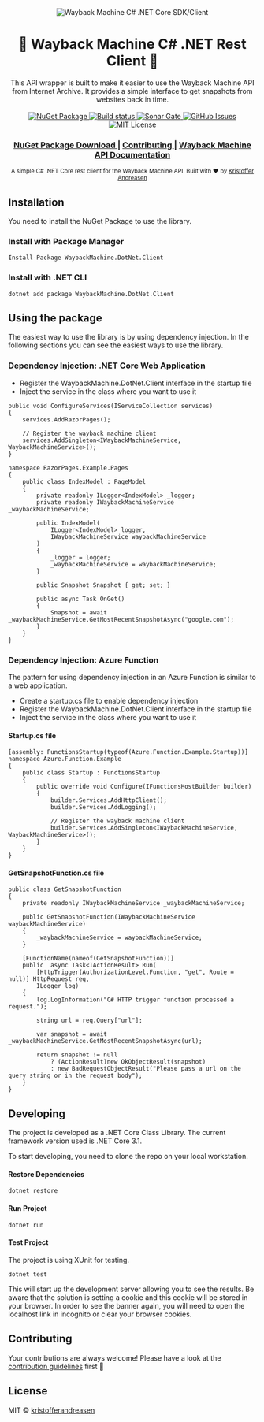 <div align="center">
  <img 
    src="https://github.com/kristofferandreasen/wayback-machine-dotnet-client/blob/master/nuget-images/logo-small.png?raw=true"  alt="Wayback Machine C# .NET Core SDK/Client"
  />
  <h1>💾 Wayback Machine C# .NET Rest Client 💾</h1>
</div>
<div align="center">
  This API wrapper is built to make it easier to use the Wayback Machine API from Internet Archive.
  It provides a simple interface to get snapshots from websites back in time.
</div>

<br />

<div align="center">
  <a href="https://www.nuget.org/packages/WaybackMachine.DotNet.Client/">
    <img src="https://img.shields.io/nuget/v/WaybackMachine.DotNet.Client"
      alt="NuGet Package" />
  </a>
  <a href="https://github.com/kristofferandreasen/wayback-machine-dotnet-client/actions">
    <img src="https://github.com/kristofferandreasen/wayback-machine-dotnet-client/workflows/build/badge.svg"
      alt="Build status" />
  </a>
  <a href="https://sonarcloud.io/dashboard?id=kristofferandreasen_wayback-machine-csharp-sdk">
    <img src="https://sonarcloud.io/api/project_badges/measure?project=kristofferandreasen_wayback-machine-csharp-sdk&metric=alert_status"
      alt="Sonar Gate" />
  </a>
  <a href="https://github.com/kristofferandreasen/wayback-machine-dotnet-client/issues">
    <img src="https://img.shields.io/github/issues/kristofferandreasen/wayback-machine-dotnet-client"
      alt="GitHub Issues" />
  </a>
  <a href="https://opensource.org/licenses/MIT">
    <img src="https://img.shields.io/badge/License-MIT-yellow.svg"
      alt="MIT License" />
  </a>
</div>

<div align="center">
  <h3>
    <a href="https://www.nuget.org/packages/WaybackMachine.DotNet.Client/">
      NuGet Package Download
    </a>
    <span> | </span>
    <a href="https://github.com/kristofferandreasen/wayback-machine-dotnet-client#contributing">
      Contributing
    </a>
    <span> | </span>
    <a href="https://archive.org/help/wayback_api.php">
      Wayback Machine API Documentation
    </a>
  </h3>
</div>

<div align="center">
  <sub>A simple C# .NET Core rest client for the Wayback Machine API. Built with ❤︎ by
  <a href="https://github.com/kristofferandreasen">Kristoffer Andreasen</a>
</div>

## Installation

You need to install the NuGet Package to use the library.

### Install with Package Manager

```
Install-Package WaybackMachine.DotNet.Client
```

### Install with .NET CLI

```
dotnet add package WaybackMachine.DotNet.Client
```

## Using the package

The easiest way to use the library is by using dependency injection.
In the following sections you can see the easiest ways to use the library.

### Dependency Injection: .NET Core Web Application

* Register the WaybackMachine.DotNet.Client interface in the startup file
* Inject the service in the class where you want to use it

```
public void ConfigureServices(IServiceCollection services)
{
    services.AddRazorPages();

    // Register the wayback machine client
    services.AddSingleton<IWaybackMachineService, WaybackMachineService>();
}
```

```
namespace RazorPages.Example.Pages
{
    public class IndexModel : PageModel
    {
        private readonly ILogger<IndexModel> _logger;
        private readonly IWaybackMachineService _waybackMachineService;

        public IndexModel(
            ILogger<IndexModel> logger,
            IWaybackMachineService waybackMachineService
        )
        {
            _logger = logger;
            _waybackMachineService = waybackMachineService;
        }

        public Snapshot Snapshot { get; set; }

        public async Task OnGet()
        {
            Snapshot = await _waybackMachineService.GetMostRecentSnapshotAsync("google.com");
        }
    }
}
```

### Dependency Injection: Azure Function

The pattern for using dependency injection in an Azure Function is similar to a web application.

* Create a startup.cs file to enable dependency injection
* Register the WaybackMachine.DotNet.Client interface in the startup file
* Inject the service in the class where you want to use it

#### Startup.cs file

```
[assembly: FunctionsStartup(typeof(Azure.Function.Example.Startup))]
namespace Azure.Function.Example
{
    public class Startup : FunctionsStartup
    {
        public override void Configure(IFunctionsHostBuilder builder)
        {
            builder.Services.AddHttpClient();
            builder.Services.AddLogging();

            // Register the wayback machine client
            builder.Services.AddSingleton<IWaybackMachineService, WaybackMachineService>();
        }
    }
}
```
#### GetSnapshotFunction.cs file

```
public class GetSnapshotFunction
{
    private readonly IWaybackMachineService _waybackMachineService;

    public GetSnapshotFunction(IWaybackMachineService waybackMachineService)
    {
        _waybackMachineService = waybackMachineService;
    }

    [FunctionName(nameof(GetSnapshotFunction))]
    public  async Task<IActionResult> Run(
        [HttpTrigger(AuthorizationLevel.Function, "get", Route = null)] HttpRequest req,
        ILogger log)
    {
        log.LogInformation("C# HTTP trigger function processed a request.");

        string url = req.Query["url"];

        var snapshot = await _waybackMachineService.GetMostRecentSnapshotAsync(url);

        return snapshot != null
            ? (ActionResult)new OkObjectResult(snapshot)
            : new BadRequestObjectResult("Please pass a url on the query string or in the request body");
    }
}
```

## Developing

The project is developed as a .NET Core Class Library.
The current framework version used is .NET Core 3.1.

To start developing, you need to clone the repo on your local workstation.

#### Restore Dependencies

```
dotnet restore
```

#### Run Project

```
dotnet run
```

#### Test Project

The project is using XUnit for testing.

```
dotnet test
```

This will start up the development server allowing you to see the results.
Be aware that the solution is setting a cookie and this cookie will be stored in your browser.
In order to see the banner again, you will need to open the localhost link in incognito or clear your browser cookies.

## Contributing

Your contributions are always welcome!
Please have a look at the [contribution guidelines](https://github.com/kristofferandreasen/wayback-machine-dotnet-client/blob/master/CONTRIBUTING.md) first 🎉

## License

MIT © [kristofferandreasen](https://github.com/kristofferandreasen)